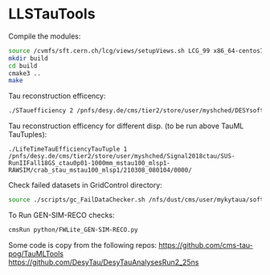 # LLSTauTools

Compile the modules:
```sh
source /cvmfs/sft.cern.ch/lcg/views/setupViews.sh LCG_99 x86_64-centos7-gcc10-opt
mkdir build
cd build
cmake3 ..
make
```
Tau reconstruction efficency:
```sh
./STauefficiency 2 /pnfs/desy.de/cms/tier2/store/user/myshched/DESYsoft_stauMC/SMS-TStauStau_ctau-0p01to10_TuneCP5_13TeV-madgraphMLM-pythia8_RunIIAutumn18MiniAOD-GridpackScan_102X_upgrade2018_realistic_v15-v1_MINIAODSIM
```

Tau reconstruction efficency for different disp. (to be run above TauML TauTuples):
```
./LifeTimeTauEfficiencyTauTuple 1 /pnfs/desy.de/cms/tier2/store/user/myshched/Signal2018ctau/SUS-RunIIFall18GS_ctau0p01-1000mm_mstau100_mlsp1-RAWSIM/crab_stau_mstau100_mlsp1/210308_080104/0000/

```

Check failed datasets in GridControl directory:
```sh
source ./scripts/gc_FailDataChecker.sh /nfs/dust/cms/user/mykytaua/softLLSTAU/NTupling_new/grid-configs/work.gc_MC_SUSYSignal2017_v3
```

To Run GEN-SIM-RECO checks:
```sh
cmsRun python/FWLite_GEN-SIM-RECO.py 
```

Some code is copy from the following repos:
https://github.com/cms-tau-pog/TauMLTools  
https://github.com/DesyTau/DesyTauAnalysesRun2_25ns  
